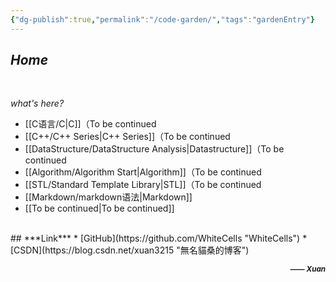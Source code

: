 ```yaml
---
{"dg-publish":true,"permalink":"/code-garden/","tags":"gardenEntry"}
---
```


## ***Home***
<br>

*what's here?*

- [[C语言/C\|C]]（To be continued
- [[C++/C++ Series\|C++ Series]]（To be continued
- [[DataStructure/DataStructure Analysis\|Datastructure]]（To be continued
- [[Algorithm/Algorithm Start\|Algorithm]]（To be continued
- [[STL/Standard Template Library\|STL]]（To be continued
- [[Markdown/markdown语法\|Markdown]]
- [[To be continued\|To be continued]]
<br>
## ***Link***
* [GitHub](https://github.com/WhiteCells "WhiteCells")
* [CSDN](https://blog.csdn.net/xuan3215 "無名貓桑的博客")
<br>

***<p align="right"><small>—— Xuan</small></p>***

